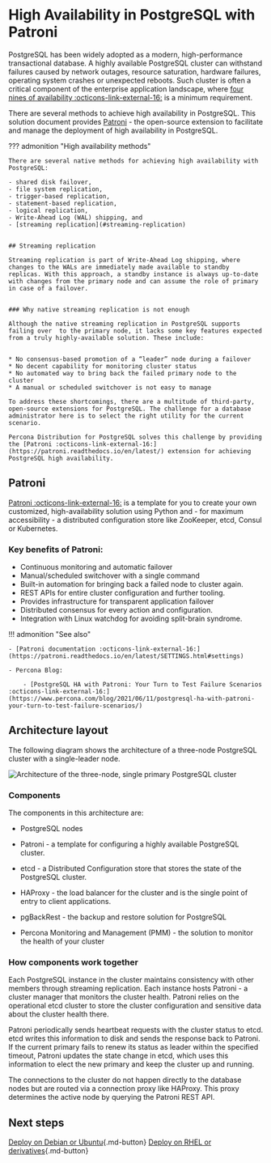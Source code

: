 # High Availability in PostgreSQL with Patroni

PostgreSQL has been widely adopted as a modern, high-performance transactional database. A highly available PostgreSQL cluster can withstand failures caused by network outages, resource saturation, hardware failures, operating system crashes or unexpected reboots. Such cluster is often a critical component of the enterprise application landscape, where [four nines of availability :octicons-link-external-16:](https://en.wikipedia.org/wiki/High_availability#Percentage_calculation) is a minimum requirement. 

There are several methods to achieve high availability in PostgreSQL. This solution document provides [Patroni](#patroni) - the open-source extension to facilitate and manage the deployment of high availability in PostgreSQL.

??? admonition "High availability methods"

    There are several native methods for achieving high availability with PostgreSQL:

    - shared disk failover, 
    - file system replication, 
    - trigger-based replication, 
    - statement-based replication, 
    - logical replication, 
    - Write-Ahead Log (WAL) shipping, and
    - [streaming replication](#streaming-replication)


    ## Streaming replication

    Streaming replication is part of Write-Ahead Log shipping, where changes to the WALs are immediately made available to standby replicas. With this approach, a standby instance is always up-to-date with changes from the primary node and can assume the role of primary in case of a failover.


    ### Why native streaming replication is not enough

    Although the native streaming replication in PostgreSQL supports failing over  to the primary node, it lacks some key features expected from a truly highly-available solution. These include:


    * No consensus-based promotion of a “leader” node during a failover
    * No decent capability for monitoring cluster status 
    * No automated way to bring back the failed primary node to the cluster
    * A manual or scheduled switchover is not easy to manage 

    To address these shortcomings, there are a multitude of third-party, open-source extensions for PostgreSQL. The challenge for a database administrator here is to select the right utility for the current scenario. 

    Percona Distribution for PostgreSQL solves this challenge by providing the [Patroni :octicons-link-external-16:](https://patroni.readthedocs.io/en/latest/) extension for achieving PostgreSQL high availability.

## Patroni

[Patroni :octicons-link-external-16:](https://patroni.readthedocs.io/en/latest/) is a template for you to create your own customized, high-availability solution using Python and - for maximum accessibility - a distributed configuration store like ZooKeeper, etcd, Consul or Kubernetes. 

### Key benefits of Patroni:

* Continuous monitoring and automatic failover
* Manual/scheduled switchover with a single command
* Built-in automation for bringing back a failed node to cluster again.
* REST APIs for entire cluster configuration and further tooling.
* Provides infrastructure for transparent application failover
* Distributed consensus for every action and configuration.
* Integration with Linux watchdog for avoiding split-brain syndrome.


!!! admonition "See also"

    - [Patroni documentation :octicons-link-external-16:](https://patroni.readthedocs.io/en/latest/SETTINGS.html#settings)

    - Percona Blog: 

        - [PostgreSQL HA with Patroni: Your Turn to Test Failure Scenarios :octicons-link-external-16:](https://www.percona.com/blog/2021/06/11/postgresql-ha-with-patroni-your-turn-to-test-failure-scenarios/) 

## Architecture layout

The following diagram shows the architecture of a three-node PostgreSQL cluster with a single-leader node. 

![Architecture of the three-node, single primary PostgreSQL cluster](../_images/diagrams/ha-architecture-patroni.png)

### Components

The components in this architecture are:

- PostgreSQL nodes 
- Patroni - a template for configuring a highly available PostgreSQL cluster.

- etcd - a Distributed Configuration store that stores the state of the PostgreSQL cluster. 

- HAProxy - the load balancer for the cluster and is the single point of entry to client applications. 

- pgBackRest - the backup and restore solution for PostgreSQL

- Percona Monitoring and Management (PMM) - the solution to monitor the health of your cluster 

### How components work together

Each PostgreSQL instance in the cluster maintains consistency with other members through streaming replication. Each instance hosts Patroni - a cluster manager that monitors the cluster health. Patroni relies on the operational etcd cluster to store the cluster configuration and sensitive data about the cluster health there. 

Patroni periodically sends heartbeat requests with the cluster status to etcd. etcd writes this information to disk and sends the response back to Patroni. If the current primary fails to renew its status as leader within the specified timeout, Patroni updates the state change in etcd, which uses this information to elect the new primary and keep the cluster up and running.

The connections to the cluster do not happen directly to the database nodes but are routed via a connection proxy like HAProxy. This proxy determines the active node by querying the Patroni REST API.

## Next steps

[Deploy on Debian or Ubuntu](ha-setup-apt.md){.md-button}
[Deploy on RHEL or derivatives](ha-setup-yum.md){.md-button}

